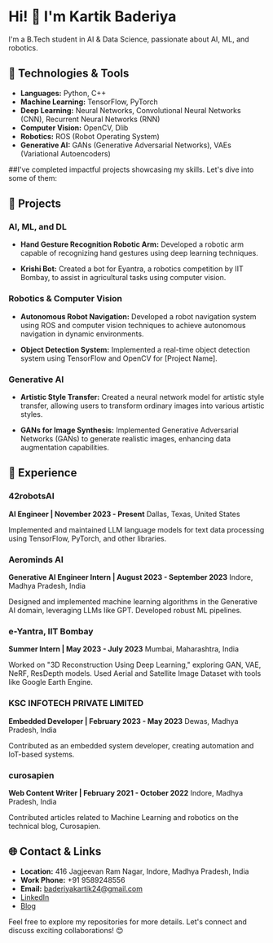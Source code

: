 # Hi! 👋 I'm Kartik Baderiya

I'm a B.Tech student in AI & Data Science, passionate about AI, ML, and robotics. 

## 🔧 Technologies & Tools
- **Languages:** Python, C++
- **Machine Learning:** TensorFlow, PyTorch
- **Deep Learning:** Neural Networks, Convolutional Neural Networks (CNN), Recurrent Neural Networks (RNN)
- **Computer Vision:** OpenCV, Dlib
- **Robotics:** ROS (Robot Operating System)
- **Generative AI:** GANs (Generative Adversarial Networks), VAEs (Variational Autoencoders)

##I've completed impactful projects showcasing my skills. Let's dive into some of them:

## 🚀 Projects

### AI, ML, and DL
- **Hand Gesture Recognition Robotic Arm:** Developed a robotic arm capable of recognizing hand gestures using deep learning techniques.

- **Krishi Bot:** Created a bot for Eyantra, a robotics competition by IIT Bombay, to assist in agricultural tasks using computer vision.

### Robotics & Computer Vision
- **Autonomous Robot Navigation:** Developed a robot navigation system using ROS and computer vision techniques to achieve autonomous navigation in dynamic environments.

- **Object Detection System:** Implemented a real-time object detection system using TensorFlow and OpenCV for [Project Name].

### Generative AI
- **Artistic Style Transfer:** Created a neural network model for artistic style transfer, allowing users to transform ordinary images into various artistic styles.

- **GANs for Image Synthesis:** Implemented Generative Adversarial Networks (GANs) to generate realistic images, enhancing data augmentation capabilities.

## 💼 Experience

### 42robotsAI
**AI Engineer | November 2023 - Present**
Dallas, Texas, United States

Implemented and maintained LLM language models for text data processing using TensorFlow, PyTorch, and other libraries.

### Aerominds AI
**Generative AI Engineer Intern | August 2023 - September 2023**
Indore, Madhya Pradesh, India

Designed and implemented machine learning algorithms in the Generative AI domain, leveraging LLMs like GPT. Developed robust ML pipelines.

### e-Yantra, IIT Bombay
**Summer Intern | May 2023 - July 2023**
Mumbai, Maharashtra, India

Worked on "3D Reconstruction Using Deep Learning," exploring GAN, VAE, NeRF, ResDepth models. Used Aerial and Satellite Image Dataset with tools like Google Earth Engine.

### KSC INFOTECH PRIVATE LIMITED
**Embedded Developer | February 2023 - May 2023**
Dewas, Madhya Pradesh, India

Contributed as an embedded system developer, creating automation and IoT-based systems.

### curosapien
**Web Content Writer | February 2021 - October 2022**
Indore, Madhya Pradesh, India

Contributed articles related to Machine Learning and robotics on the technical blog, Curosapien.

## 🌐 Contact & Links
- **Location:** 416 Jagjeevan Ram Nagar, Indore, Madhya Pradesh, India
- **Work Phone:** +91 9589248556
- **Email:** baderiyakartik24@gmail.com
- [LinkedIn](https://www.linkedin.com/in/kartikbaderiya)
- [Blog](https://curosapien.blogspot.com/)

Feel free to explore my repositories for more details. Let's connect and discuss exciting collaborations! 😊
